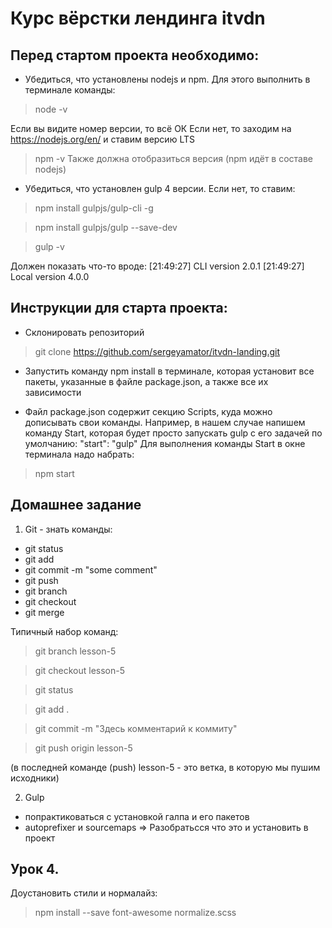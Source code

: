 # Курс вёрстки лендинга itvdn

## Перед стартом проекта необходимо:

* Убедиться, что установлены nodejs и npm. Для этого выполнить в терминале команды:

> node -v

Если вы видите номер версии, то всё ОК
Если нет, то заходим на https://nodejs.org/en/ и ставим версию LTS

> npm -v
Также должна отобразиться версия (npm идёт в составе nodejs)

* Убедиться, что установлен gulp 4 версии. Если нет, то ставим:

> npm install gulpjs/gulp-cli -g

> npm install gulpjs/gulp --save-dev

> gulp -v

Должен показать что-то вроде:
[21:49:27] CLI version 2.0.1
[21:49:27] Local version 4.0.0

## Инструкции для старта проекта:
* Склонировать репозиторий
> git clone https://github.com/sergeyamator/itvdn-landing.git

* Запустить команду npm install в терминале, которая установит все пакеты, указанные в файле package.json, а также все их зависимости

* Файл package.json содержит секцию Scripts,
куда можно дописывать свои команды. Например, в нашем случае напишем команду Start, которая будет просто запускать gulp с его задачей по умолчанию:
"start": "gulp"
Для выполнения команды Start в окне терминала надо набрать:
> npm start

## Домашнее задание
1. Git - знать команды:
- git status
- git add
- git commit -m "some comment"
- git push
- git branch
- git checkout
- git merge

Типичный набор команд:
> git branch lesson-5

> git checkout lesson-5

> git status

> git add .

> git commit -m "Здесь комментарий к коммиту"

> git push origin lesson-5

(в последней команде (push) lesson-5 - это ветка, в которую мы пушим исходники)

2. Gulp 
- попрактиковаться с установкой галпа и его пакетов
- autoprefixer и sourcemaps => Разобратьсся что это и установить в проект



## Урок 4.
Доустановить стили и нормалайз:
> npm install --save font-awesome normalize.scss








